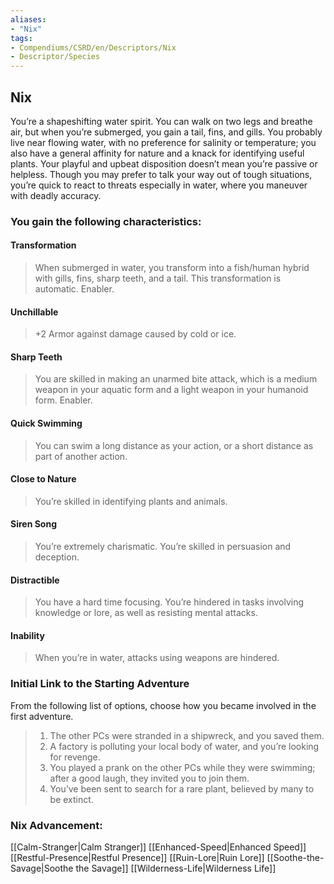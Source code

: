 ```yaml
---
aliases:
- "Nix"
tags:
- Compendiums/CSRD/en/Descriptors/Nix
- Descriptor/Species
---
```


## Nix  
You’re a shapeshifting water spirit. You can walk on two legs and breathe air, but when you’re submerged, you gain a tail, fins, and gills. You probably live near flowing water, with no preference for salinity or temperature; you also have a general affinity for nature and a knack for identifying useful plants. Your playful and upbeat disposition doesn’t mean you’re passive or helpless. Though you may prefer to talk your way out of tough situations, you’re quick to react to threats especially in water, where you maneuver with deadly accuracy.
### You gain the following characteristics:
#### Transformation 
>When submerged in water, you transform into a fish/human hybrid with gills, fins, sharp teeth, and a tail. This transformation is automatic. Enabler.
#### Unchillable 
>+2 Armor against damage caused by cold or ice.
#### Sharp Teeth 
>You are skilled in making an unarmed bite attack, which is a medium weapon in your aquatic form and a light weapon in your humanoid form. Enabler.
#### Quick Swimming 
>You can swim a long distance as your action, or a short distance as part of another action.
#### Close to Nature 
>You’re skilled in identifying plants and animals.
#### Siren Song 
>You’re extremely charismatic. You’re skilled in persuasion and deception.
#### Distractible
>You have a hard time focusing. You’re hindered in tasks involving knowledge or lore, as well as resisting mental attacks.
#### Inability
>When you’re in water, attacks using weapons are hindered.
### Initial Link to the Starting Adventure 
From the following list of options, choose how you became involved in the first adventure.
>1. The other PCs were stranded in a shipwreck, and you saved them.
>2. A factory is polluting your local body of water, and you’re looking for revenge.
>3. You played a prank on the other PCs while they were swimming; after a good laugh, they invited you to join them.
>4. You’ve been sent to search for a rare plant, believed by many to be extinct.
### Nix Advancement:
[[Calm-Stranger|Calm Stranger]] 
[[Enhanced-Speed|Enhanced Speed]] 
[[Restful-Presence|Restful Presence]] 
[[Ruin-Lore|Ruin Lore]] 
[[Soothe-the-Savage|Soothe the Savage]] 
[[Wilderness-Life|Wilderness Life]]  

